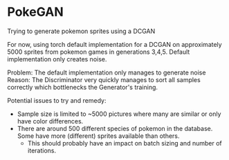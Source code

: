 # PokeGAN
Trying to generate pokemon sprites using a DCGAN

For now, using torch default implementation for a DCGAN on approximately 5000 sprites from pokemon games in generations 3,4,5.
Default implementation only creates noise.

Problem: The default implementation only manages to generate noise
Reason: The Discriminator very quickly manages to sort all samples correctly which bottlenecks the Generator's training.

Potential issues to try and remedy:
- Sample size is limited to ~5000 pictures where many are similar or only have color differences. 
- There are around 500 different species of pokemon in the database. Some have more (different) sprites available than others.
  - This should probably have an impact on batch sizing and number of iterations. 
